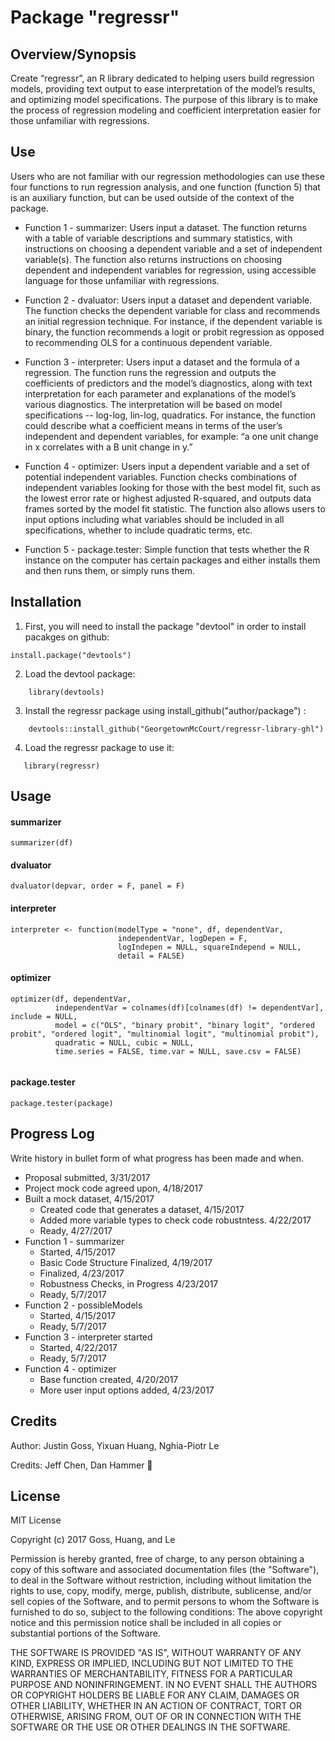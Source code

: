 # Package "regressr"

## Overview/Synopsis
Create “regressr”, an R library dedicated to helping users build regression models, providing text output to ease interpretation of the model’s results, and optimizing model specifications. The purpose of this library is to make the process of regression modeling and coefficient interpretation easier for those unfamiliar with regressions.

## Use
Users who are not familiar with our regression methodologies can use these four functions to run regression analysis, and one function (function 5) that is an auxiliary function, but can be used outside of the context of the package.
* Function 1 - summarizer: Users input a dataset. The function returns with a table of variable descriptions and summary statistics, with instructions on choosing a dependent variable and a set of independent variable(s). The function also returns instructions on choosing dependent and independent variables for regression, using accessible language for those unfamiliar with regressions.
* Function 2 - dvaluator: Users input a dataset and dependent variable. The function checks the dependent variable for class and recommends an initial regression technique. For instance, if the dependent variable is binary, the function recommends a logit or probit regression as opposed to recommending OLS for a continuous dependent variable.
* Function 3 - interpreter: Users input a dataset and the formula of a regression. The function runs the regression and outputs the coefficients of predictors and the model’s diagnostics, along with text interpretation for each parameter and explanations of the model’s various diagnostics. The interpretation will be based on model specifications -- log-log, lin-log, quadratics. For instance, the function could describe what a coefficient means in terms of the user’s independent and dependent variables, for example: “a one unit change in x correlates with a B unit change in y.”

* Function 4 - optimizer: Users input a dependent variable and a set of potential independent variables. Function checks combinations of independent variables looking for those with the best model fit, such as the lowest error rate or highest adjusted R-squared, and outputs data frames sorted by the model fit statistic. The function also allows users to input options including what variables should be included in all specifications, whether to include quadratic terms, etc.
* Function 5 - package.tester: Simple function that tests whether the R instance on the computer has certain packages and either installs them and then runs them, or simply runs them.

## Installation
 1. First, you will need to install the package "devtool" in order to install pacakges on github:
```
install.package("devtools")
```
 2. Load the devtool package:    
```
    library(devtools)
```
 3. Install the regressr package using install_github("author/package") :
```
    devtools::install_github("GeorgetownMcCourt/regressr-library-ghl")
```
 4. Load the regressr package to use it:
 ```
    library(regressr)
 ```

## Usage

#### summarizer
```
summarizer(df)
```
#### dvaluator
```
dvaluator(depvar, order = F, panel = F)
```

#### interpreter
```
interpreter <- function(modelType = "none", df, dependentVar,
                        independentVar, logDepen = F,
                        logIndepen = NULL, squareIndepend = NULL,
                        detail = FALSE)
```

#### optimizer
```
optimizer(df, dependentVar,
          independentVar = colnames(df)[colnames(df) != dependentVar], include = NULL,
          model = c("OLS", "binary probit", "binary logit", "ordered probit", "ordered logit", "multinomial logit", "multinomial probit"),
          quadratic = NULL, cubic = NULL,
          time.series = FALSE, time.var = NULL, save.csv = FALSE)


```
#### package.tester
```
package.tester(package)
```

## Progress Log
 Write history in bullet form of what progress has been made and when.
 * Proposal submitted, 3/31/2017
 * Project mock code agreed upon, 4/18/2017
 * Built a mock dataset, 4/15/2017
     * Created code that generates a dataset, 4/15/2017
     * Added more variable types to check code robustntess. 4/22/2017
     * Ready, 4/27/2017
 * Function 1 - summarizer
     * Started, 4/15/2017
     * Basic Code Structure Finalized, 4/19/2017
     * Finalized, 4/23/2017
     * Robustness Checks, in Progress 4/23/2017
     * Ready, 5/7/2017
 * Function 2 - possibleModels
     * Started, 4/15/2017
     * Ready, 5/7/2017
 * Function 3 - interpreter started
     * Started, 4/22/2017
     * Ready, 5/7/2017
 * Function 4 - optimizer
     * Base function created, 4/20/2017
     * More user input options added, 4/23/2017


## Credits
Author: Justin Goss, Yixuan Huang, Nghia-Piotr Le

Credits: Jeff Chen, Dan Hammer :hammer:

## License
MIT License

Copyright (c) 2017 Goss, Huang, and Le

Permission is hereby granted, free of charge, to any person obtaining a copy of this software and associated documentation files (the "Software"), to deal in the Software without restriction, including without limitation the rights to use, copy, modify, merge, publish, distribute, sublicense, and/or sell copies of the Software, and to permit persons to whom the Software is furnished to do so, subject to the following conditions:
The above copyright notice and this permission notice shall be included in all copies or substantial portions of the Software.

THE SOFTWARE IS PROVIDED "AS IS", WITHOUT WARRANTY OF ANY KIND, EXPRESS OR IMPLIED, INCLUDING BUT NOT LIMITED TO THE WARRANTIES OF MERCHANTABILITY, FITNESS FOR A PARTICULAR PURPOSE AND NONINFRINGEMENT. IN NO EVENT SHALL THE AUTHORS OR COPYRIGHT HOLDERS BE LIABLE FOR ANY CLAIM, DAMAGES OR OTHER LIABILITY, WHETHER IN AN ACTION OF CONTRACT, TORT OR OTHERWISE, ARISING FROM, OUT OF OR IN CONNECTION WITH THE SOFTWARE OR THE USE OR OTHER DEALINGS IN THE SOFTWARE.

